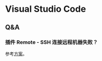 # Visual Studio Code

## Q&A

### 插件 Remote - SSH 连接远程机器失败？

参考[方案](https://github.com/microsoft/vscode-remote-release/issues/3856#issuecomment-713347560)。
